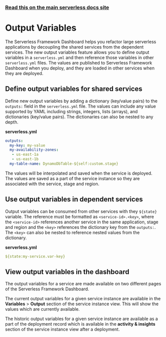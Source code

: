<!--
title: Serverless Dashboard - Output Variables
menuText: Output Variables
layout: Doc
-->

<!-- DOCS-SITE-LINK:START automatically generated  -->

### [Read this on the main serverless docs site](https://www.serverless.com/framework/docs/dashboard/output-variables/)

<!-- DOCS-SITE-LINK:END -->

# Output Variables

The Serverless Framework Dashboard helps you refactor large serverless applications by decoupling the shared services from the dependent services. The new output variables feature allows you to define output variables in a `serverless.yml` and then reference those variables in other `serverless.yml` files. The values are published to Serverless Framework Dashboard when you deploy, and they are loaded in other services when they are deployed.

## Define output variables for shared services

Define new output variables by adding a dictionary (key/value pairs) to the `outputs:` field in the `serverless.yml` file. The values can include any value supported by YAML including strings, integers, lists (arrays), and dictionaries (key/value pairs). The dictionaries can also be nested to any depth.

**serverless.yml**
```yaml
outputs:
  my-key: my-value
  my-availability-zones:
   - us-east-1a
   - us-east-1b
  my-table-name: DynamoDbTable-${self:custom.stage}
```

The values will be interpolated and saved when the service is deployed. The values are saved as a part of the service instance so they are associated with the service, stage and region.

## Use output variables in dependent services

Output variables can be consumed from other services with they `${state}` variable. The reference must be formatted as `<service-id>.<key>`, where the `<service-id>` references another service in the same application, stage and region and the `<key>` references the dictionary key from the `outputs:`. The `<key>` can also be nested to reference nested values from the dictionary.

**serverless.yml**
```yaml
${state:my-service.var-key}
```

## View output variables in the dashboard

The output variables for a service are made available on two different pages of the Serverless Framework Dashboard.

The current output variables for a given service instance are available in the **Variables** > **Output** section of the service instance view. This will show the values which are currently available.

The historic output variables for a given service instance are available as a part of the deployment record which is available in the **activity & insights** section of the service instance view after a deployment. 


